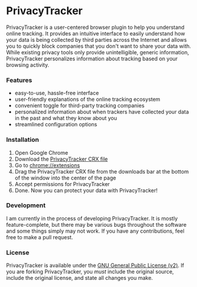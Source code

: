# PrivacyTracker
PrivacyTracker is a user-centered browser plugin to help you understand online tracking. It provides an intuitive interface to easily understand how your data is being collected by third parties across the Internet and allows you to quickly block companies that you don't want to share your data with. While existing privacy tools only provide unintelligible, generic information, PrivacyTracker personalizes information about tracking based on your browsing activity.

### Features
- easy-to-use, hassle-free interface
- user-friendly explanations of the online tracking ecosystem
- convenient toggle for third-party tracking companies
- personalized information about when trackers have collected your data in the past and what they know about you
- streamlined configuration options

### Installation
1. Open Google Chrome
2. Download the [PrivacyTracker CRX file](https://github.com/fishdev/PrivacyTracker/releases/download/v0.4/PrivacyTracker.v0.5.crx)
3. Go to [chrome://extensions](chrome://extensions)
4. Drag the PrivacyTracker CRX file from the downloads bar at the bottom of the window into the center of the page
7. Accept permissions for PrivacyTracker
8. Done. Now you can protect your data with PrivacyTracker!

### Development
I am currently in the process of developing PrivacyTracker. It is mostly feature-complete, but there may be various bugs throughout the software and some things simply may not work. If you have any contributions, feel free to make a pull request.

### License
PrivacyTracker is available under the [GNU General Public License (v2)](https://tldrlegal.com/license/gnu-general-public-license-v2). If you are forking PrivacyTracker, you *must* include the original source, include the original license, and state all changes you make.
